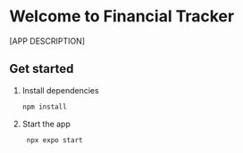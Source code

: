 # Welcome to Financial Tracker

[APP DESCRIPTION]

## Get started

1. Install dependencies

   ```bash
   npm install
   ```

2. Start the app

   ```bash
    npx expo start
   ```
